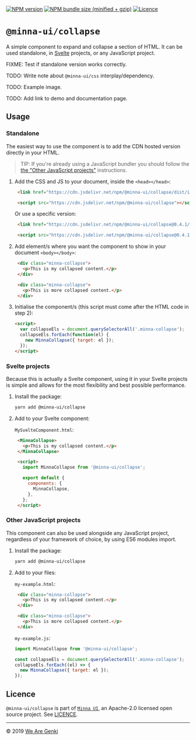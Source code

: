 [![NPM version](https://img.shields.io/npm/v/@minna-ui/collapse.svg)](https://www.npmjs.com/package/@minna-ui/collapse)
[![NPM bundle size (minified + gzip)](https://img.shields.io/bundlephobia/minzip/@minna-ui/collapse.svg)](https://bundlephobia.com/result?p=@minna-ui/collapse)
[![Licence](https://img.shields.io/npm/l/@minna-ui/collapse.svg)](https://github.com/WeAreGenki/minna-ui/blob/master/LICENCE)

# `@minna-ui/collapse`

A simple component to expand and collapse a section of HTML. It can be used standalone, in [Svelte](https://svelte.technology/guide) projects, or any JavaScript project.

FIXME: Test if standalone version works correctly.

TODO: Write note about `@minna-ui/css` interplay/dependency.

TODO: Example image.

TODO: Add link to demo and documentation page.

## Usage

### Standalone

The easiest way to use the component is to add the CDN hosted version directly in your HTML.

> TIP: If you're already using a JavaScript bundler you should follow the [the "Other JavaScript projects"](#other-javascript-projects) instructions.

1. Add the CSS and JS to your document, inside the `<head></head>`:

   <!-- prettier-ignore -->
   ```html
    <link href="https://cdn.jsdelivr.net/npm/@minna-ui/collapse/dist/index.css" rel="stylesheet"/>

    <script src="https://cdn.jsdelivr.net/npm/@minna-ui/collapse"></script>
    ```

   Or use a specific version:

   <!-- prettier-ignore -->
   ```html
    <link href="https://cdn.jsdelivr.net/npm/@minna-ui/collapse@0.4.1/dist/index.css" rel="stylesheet"/>

    <script src="https://cdn.jsdelivr.net/npm/@minna-ui/collapse@0.4.1"></script>
    ```

1. Add element/s where you want the component to show in your document `<body></body>`:

   <!-- prettier-ignore -->
   ```html
    <div class="minna-collapse">
      <p>This is my collapsed content.</p>
    </div>

    <div class="minna-collapse">
      <p>This is more collapsed content.</p>
    </div>
    ```

1. Initialise the component/s (this script must come after the HTML code in step 2):

   ```html
   <script>
     var collapseEls = document.querySelectorAll('.minna-collapse');
     collapseEls.forEach(function(el) {
       new MinnaCollapse({ target: el });
     });
   </script>
   ```

### Svelte projects

Because this is actually a Svelte component, using it in your Svelte projects is simple and allows for the most flexibility and best possible performance.

1. Install the package:

   ```sh
   yarn add @minna-ui/collapse
   ```

1. Add to your Svelte component:

   `MySvelteComponent.html`:

   <!-- prettier-ignore -->
   ```html
    <MinnaCollapse>
      <p>This is my collapsed content.</p>
    </MinnaCollapse>

    <script>
      import MinnaCollapse from '@minna-ui/collapse';

      export default {
        components: {
          MinnaCollapse,
        },
      };
    </script>
    ```

### Other JavaScript projects

This component can also be used alongside any JavaScript project, regardless of your framework of choice, by using ES6 modules import.

1. Install the package:

   ```sh
   yarn add @minna-ui/collapse
   ```

1. Add to your files:

   `my-example.html`:

   <!-- prettier-ignore -->
   ```html
    <div class="minna-collapse">
      <p>This is my collapsed content.</p>
    </div>

    <div class="minna-collapse">
      <p>This is more collapsed content.</p>
    </div>
    ```

   `my-example.js`:

   <!-- eslint-disable no-new -->

   ```js
   import MinnaCollapse from '@minna-ui/collapse';

   const collapseEls = document.querySelectorAll('.minna-collapse');
   collapseEls.forEach((el) => {
     new MinnaCollapse({ target: el });
   });
   ```

## Licence

`@minna-ui/collapse` is part of [`Minna UI`](https://github.com/WeAreGenki/minna-ui), an Apache-2.0 licensed open source project. See [LICENCE](https://github.com/WeAreGenki/minna-ui/blob/master/LICENCE).

---

© 2019 [We Are Genki](https://wearegenki.com)
